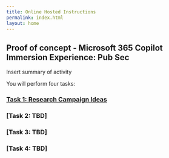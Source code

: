```yaml
---
title: Online Hosted Instructions
permalink: index.html
layout: home
---
```


## Proof of concept - Microsoft 365 Copilot Immersion Experience: Pub Sec

Insert summary of activity

You will perform four tasks: 

### [Task 1: Research Campaign Ideas](https://maquinl.github.io/Microsoft-Copilot-Experience-pubsec/Instructions/Labs/Task_1_Research_Ideas.html)

### [Task 2: TBD]

### [Task 3: TBD]

### [Task 4: TBD]

